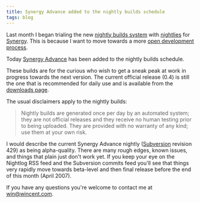 ```yaml
---
title: Synergy Advance added to the nightly builds schedule
tags: blog
---
```


Last month I began trialing the new [nightly builds system](http://www.wincent.com/a/news/archives/2007/03/nightly_builds.php) with [nightlies](http://www.wincent.com/a/about/wincent/weblog/nightlog/archives/synergy/) for [Synergy](http://synergy.wincent.com/). This is because I want to move towards a more [open development process](http://www.wincent.com/a/about/wincent/weblog/archives/2007/03/planned_changes.php).

Today [Synergy Advance](http://advance.wincent.com/) has been added to the nightly builds schedule.

These builds are for the curious who wish to get a sneak peak at work in progress towards the next version. The current official release (0.4) is still the one that is recommended for daily use and is available from the [downloads page](http://www.wincent.com/a/products/synergy-advance/download/).

The usual disclaimers apply to the nightly builds:

> Nightly builds are generated once per day by an automated system; they are not official releases and they receive no human testing prior to being uploaded. They are provided with no warranty of any kind; use them at your own risk.

I would describe the current Synergy Advance nightly ([Subversion](http://www.wincent.com/knowledge-base/Subversion) revision 429) as being alpha-quality. There are many rough edges, known issues, and things that plain just don't work yet. If you keep your eye on the Nightlog RSS feed and the Subversion commits feed you'll see that things very rapidly move towards beta-level and then final release before the end of this month (April 2007).

If you have any questions you're welcome to contact me at <win@wincent.com>.
